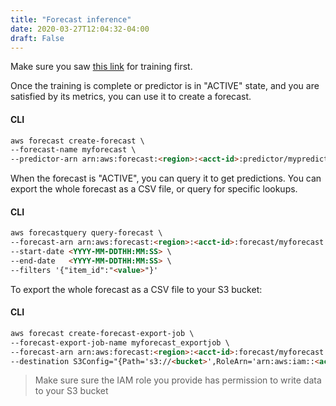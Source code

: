 ```yaml
---
title: "Forecast inference"
date: 2020-03-27T12:04:32-04:00
draft: False
---
```


Make sure you saw [this link](../training/forecast) for training first.

Once the training is complete or predictor is in "ACTIVE" state, and you are satisfied by its metrics, you can use it to create a forecast.

#### CLI
```html
aws forecast create-forecast \
--forecast-name myforecast \
--predictor-arn arn:aws:forecast:<region>:<acct-id>:predictor/mypredictor
```

When the forecast is "ACTIVE", you can query it to get predictions. You can export the whole forecast as a CSV file, or query for specific lookups.

#### CLI
```html
aws forecastquery query-forecast \
--forecast-arn arn:aws:forecast:<region>:<acct-id>:forecast/myforecast \
--start-date <YYYY-MM-DDTHH:MM:SS> \
--end-date   <YYYY-MM-DDTHH:MM:SS> \
--filters '{"item_id":"<value>"}'
```

To export the whole forecast as a CSV file to your S3 bucket:

#### CLI
```html
aws forecast create-forecast-export-job \
--forecast-export-job-name myforecast_exportjob \
--forecast-arn arn:aws:forecast:<region>:<acct-id>:forecast/myforecast \
--destination S3Config="{Path='s3://<bucket>',RoleArn='arn:aws:iam::<acct-id>:role/<Role>'}"
```
> Make sure sure the IAM role you provide has permission to write data to your S3 bucket

